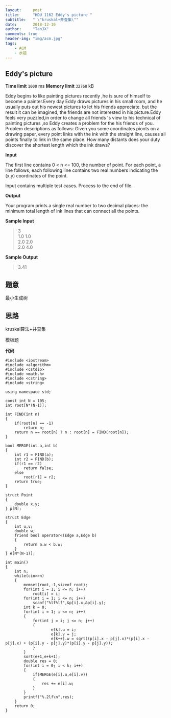 ```yaml
---
layout:     post
title:      "HDU 1162 Eddy's picture "
subtitle:   " \"kruskal+并查集\""
date:       2018-12-10
author:     "TanJX"
comments: true
header-img: "img/acm.jpg"
tags:
    - ACM
    - 水题
---
```


## Eddy's picture

**Time limit** ```1000``` ms     **Memory limit** ```32768``` kB

Eddy begins to like painting pictures recently ,he is sure of himself to become a painter.Every day Eddy draws pictures in his small room, and he usually puts out his newest pictures to let his friends appreciate. but the result it can be imagined, the friends are not interested in his picture.Eddy feels very puzzled,in order to change all friends 's view to his technical of painting pictures ,so Eddy creates a problem for the his friends of you. 
Problem descriptions as follows: Given you some coordinates pionts on a drawing paper, every point links with the ink with the straight line, causes all points finally to link in the same place. How many distants does your duty discover the shortest length which the ink draws? 

**Input**

The first line contains 0 < n <= 100, the number of point. For each point, a line follows; each following line contains two real numbers indicating the (x,y) coordinates of the point. 

Input contains multiple test cases. Process to the end of file. 

**Output**

Your program prints a single real number to two decimal places: the minimum total length of ink lines that can connect all the points. 

**Sample Input**

>3<br>
1.0 1.0<br>
2.0 2.0<br>
2.0 4.0

**Sample Output**

>3.41

**题意**
---
最小生成树

**思路**
---
kruskal算法+并查集

模板题

**代码**

```
#include <iostream>
#include <algorithm>
#include <cstdio>
#include <math.h>
#include <cstring>
#include <string>

using namespace std;

const int N = 105;
int root[N*(N-1)];

int FIND(int n)
{
    if(root[n] == -1)
        return n;
    return n == root[n] ? n : root[n] = FIND(root[n]);
}

bool MERGE(int a,int b)
{
    int r1 = FIND(a);
    int r2 = FIND(b);
    if(r1 == r2)
        return false;
    else
        root[r1] = r2;
    return true;
}

struct Point
{
    double x,y;
} p[N];

struct Edge
{
    int u,v;
    double w;
    friend bool operator<(Edge a,Edge b)
    {
        return a.w < b.w;
    }
} e[N*(N-1)];

int main()
{
    int n;
    while(cin>>n)
    {
        memset(root,-1,sizeof root);
        for(int i = 1; i <= n; i++)
            root[i] = i;
        for(int i = 1; i <= n; i++)
            scanf("%lf%lf",&p[i].x,&p[i].y);
        int k = 0;
        for(int i = 1; i <= n; i++)
        {
            for(int j = i; j <= n; j++)
            {
                    e[k].u = i;
                    e[k].v = j;
                    e[k++].w = sqrt((p[i].x - p[j].x)*(p[i].x - p[j].x) + (p[i].y - p[j].y)*(p[i].y - p[j].y));
            }
        }
        sort(e+1,e+k+1);
        double res = 0;
        for(int i = 0; i < k; i++)
        {
            if(MERGE(e[i].u,e[i].v))
            {
                res += e[i].w;
            }
        }
        printf("%.2lf\n",res);
    }
    return 0;
}
```